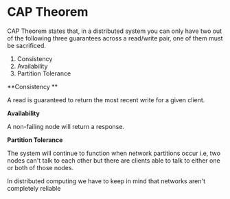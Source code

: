 # CAP Theorem

CAP Theorem states that, in a distributed system you can only have two out of the following three guarantees across a read/write pair, one of them must be sacrificed. 

1. Consistency
2. Availability
3. Partition Tolerance

**Consistency **

A read is guaranteed to return the most recent write for a given client.

**Availability**

A non-failing node will return a response.

**Partition Tolerance**

The system will continue to function when network partitions occur i.e, two nodes can't talk to each other but there are clients able to talk to either one or both of those nodes.

In distributed computing we have to keep in mind that networks aren't completely reliable